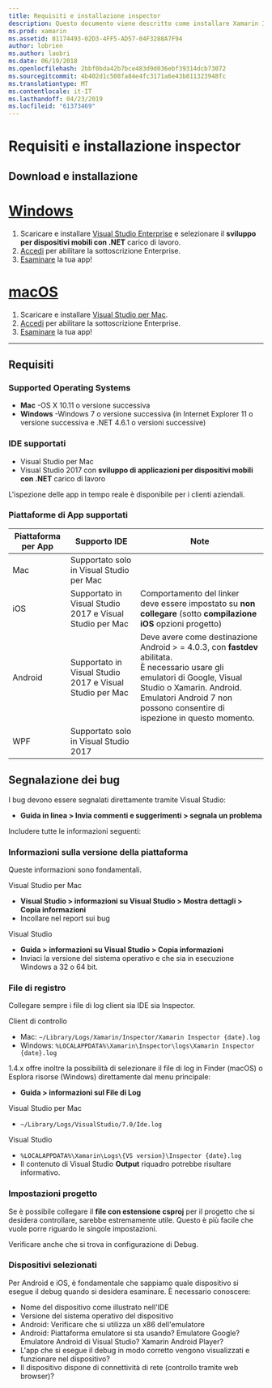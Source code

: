 ```yaml
---
title: Requisiti e installazione inspector
description: Questo documento viene descritto come installare Xamarin Inspector e illustra il sistema operativo supportato, ambienti di sviluppo integrato e piattaforme di app.
ms.prod: xamarin
ms.assetid: 81174493-02D3-4FF5-AD57-04F3288A7F94
author: lobrien
ms.author: laobri
ms.date: 06/19/2018
ms.openlocfilehash: 2bbf0bda42b7bce483d9d036ebf39314dcb73072
ms.sourcegitcommit: 4b402d1c508fa84e4fc3171a6e43b811323948fc
ms.translationtype: MT
ms.contentlocale: it-IT
ms.lasthandoff: 04/23/2019
ms.locfileid: "61373469"
---
```

# <a name="inspector-installation-and-requirements"></a>Requisiti e installazione inspector

## <a name="download-and-installation"></a>Download e installazione

# <a name="windowstabwindows"></a>[Windows](#tab/windows)

1. Scaricare e installare [Visual Studio Enterprise](https://visualstudio.microsoft.com/vs/) e selezionare il **sviluppo per dispositivi mobili con .NET** carico di lavoro.
1. [Accedi](https://docs.microsoft.com/visualstudio/ide/signing-in-to-visual-studio) per abilitare la sottoscrizione Enterprise.
1. [Esaminare](~/tools/inspector/inspect.md) la tua app!

# <a name="macostabmacos"></a>[macOS](#tab/macos)

1. Scaricare e installare [Visual Studio per Mac](https://visualstudio.microsoft.com/vs/mac/).
1. [Accedi](https://docs.microsoft.com/visualstudio/mac/activation) per abilitare la sottoscrizione Enterprise.
1. [Esaminare](~/tools/inspector/inspect.md) la tua app!

-----

## <a name="requirements"></a>Requisiti

### <a name="supported-operating-systems"></a>Supported Operating Systems

- **Mac** -OS X 10.11 o versione successiva
- **Windows** -Windows 7 o versione successiva (in Internet Explorer 11 o versione successiva e .NET 4.6.1 o versioni successive)

### <a name="supported-ides"></a>IDE supportati

- Visual Studio per Mac
- Visual Studio 2017 con **sviluppo di applicazioni per dispositivi mobili con .NET** carico di lavoro

L'ispezione delle app in tempo reale è disponibile per i clienti aziendali.

<a name="supported-platforms" />

### <a name="supported-app-platforms"></a>Piattaforme di App supportati

|Piattaforma per App|Supporto IDE|Note|
|--- |--- |--- |
|Mac|Supportato solo in Visual Studio per Mac|
|iOS|Supportato in Visual Studio 2017 e Visual Studio per Mac| Comportamento del linker deve essere impostato su **non collegare** (sotto **compilazione iOS** opzioni progetto) |
|Android|Supportato in Visual Studio 2017 e Visual Studio per Mac|Deve avere come destinazione Android > = 4.0.3, con **fastdev** abilitata.<br />È necessario usare gli emulatori di Google, Visual Studio o Xamarin. Android. Emulatori Android 7 non possono consentire di ispezione in questo momento.|
|WPF|Supportato solo in Visual Studio 2017|

<a name="reporting-bugs" />

## <a name="reporting-bugs"></a>Segnalazione dei bug

I bug devono essere segnalati direttamente tramite Visual Studio:

- **Guida in linea > Invia commenti e suggerimenti > segnala un problema**

Includere tutte le informazioni seguenti:

### <a name="platform-version-information"></a>Informazioni sulla versione della piattaforma

Queste informazioni sono fondamentali.

Visual Studio per Mac

- **Visual Studio > informazioni su Visual Studio > Mostra dettagli > Copia informazioni**
- Incollare nel report sui bug

Visual Studio

- **Guida > informazioni su Visual Studio > Copia informazioni**
- Inviaci la versione del sistema operativo e che sia in esecuzione Windows a 32 o 64 bit.

### <a name="log-files"></a>File di registro

Collegare sempre i file di log client sia IDE sia Inspector.

Client di controllo

- Mac: `~/Library/Logs/Xamarin/Inspector/Xamarin Inspector {date}.log`
- Windows: `%LOCALAPPDATA%\Xamarin\Inspector\logs\Xamarin Inspector {date}.log`

1.4.x offre inoltre la possibilità di selezionare il file di log in Finder (macOS) o Esplora risorse (Windows) direttamente dal menu principale:

- **Guida > informazioni sul File di Log**

Visual Studio per Mac

- `~/Library/Logs/VisualStudio/7.0/Ide.log`

Visual Studio

- `%LOCALAPPDATA%\Xamarin\Logs\{VS version}\Inspector {date}.log`
- Il contenuto di Visual Studio **Output** riquadro potrebbe risultare informativo.

### <a name="project-settings"></a>Impostazioni progetto

Se è possibile collegare il **file con estensione csproj** per il progetto che si desidera controllare, sarebbe estremamente utile. Questo è più facile che vuole porre riguardo le singole impostazioni.

Verificare anche che si trova in configurazione di Debug.

### <a name="selected-devices"></a>Dispositivi selezionati

Per Android e iOS, è fondamentale che sappiamo quale dispositivo si esegue il debug quando si desidera esaminare. È necessario conoscere:

- Nome del dispositivo come illustrato nell'IDE
- Versione del sistema operativo del dispositivo
- Android: Verificare che si utilizza un x86 dell'emulatore
- Android: Piattaforma emulatore si sta usando? Emulatore Google? Emulatore Android di Visual Studio? Xamarin Android Player?
- L'app che si esegue il debug in modo corretto vengono visualizzati e funzionare nel dispositivo?
- Il dispositivo dispone di connettività di rete (controllo tramite web browser)?

[client-bugs]: https://github.com/Microsoft/workbooks/issues/new
